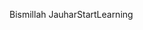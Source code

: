 Bismillah 
JauharStartLearning
<!---
JauharStartLearning/JauharStartLearning is a ✨ special ✨ repository because its `README.md` (this file) appears on your GitHub profile.
You can click the Preview link to take a look at your changes.
--->

